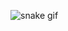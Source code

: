 ![snake gif](https://github.com/AlanCoelhoGomes/AlanCoelhoGomes/blob/output/github-contribution-grid-snake-dark.svg)



